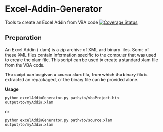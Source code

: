# Excel-Addin-Generator
Tools to create an Excel Addin from VBA code
[![Coverage Status](https://coveralls.io/repos/github/Beakerboy/Excel-Addin-Generator/badge.svg?branch=master)](https://coveralls.io/github/Beakerboy/Excel-Addin-Generator?branch=master)


Preparation
------------

An Excel Addin (.xlam) is a zip archive of XML and binary files. Some of these XML files contain information specific to the computer that was used to create the xlam file. This script can be used to create a standard xlam file from the VBA code.

The script can be given a source xlam file, from which the binary file is extracted an repackaged, or the binary file can be provided alone.

**Usage**

`python excelAddinGenerator.py path/to/vbaProject.bin output/to/myAddin.xlam`

or

`python excelAddinGenerator.py path/to/source.xlam output/to/myAddin.xlam`
